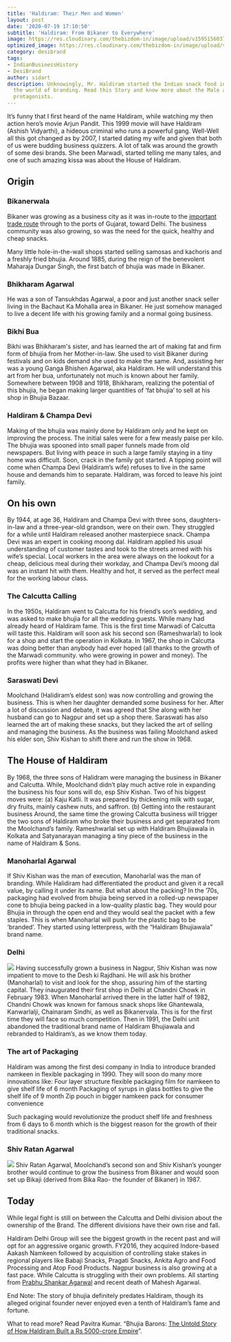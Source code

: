 ```yaml
---
title: 'Haldiram: Their Men and Women'
layout: post
date: '2020-07-19 17:10:50'
subtitle: 'Haldiram: From Bikaner to Everywhere'
image: https://res.cloudinary.com/thebizdom-in/image/upload/v1595156037/Haldiram_lkahzg.png
optimized_image: https://res.cloudinary.com/thebizdom-in/image/upload/v1595156037/Haldiram_lkahzg.png
category: desibrand
tags:
- IndianBusinessHistory
- DesiBrand
author: sidart
description: Unknowingly, Mr. Haldiram started the Indian snack food industry into
  the world of branding. Read this Story and know more about the Male and most Female
  protagonists.
---
```


It’s funny that I first heard of the name Haldiram, while watching my then action hero’s movie Arjun Pandit. This 1999 movie will have Haldiram (Ashish Vidyarthi), a hideous criminal who runs a powerful gang. Well-Well all this got changed as by 2007, I started dating my wife and given that both of us were budding business quizzers. A lot of talk was around the growth of some desi brands. She been Marwadi, started telling me many tales, and one of such amazing kissa was about the House of Haldiram.
## Origin
### Bikanerwala
Bikaner was growing as a business city as it was in-route to the [important trade route](https://www.thebizdom.in/shekhawati-region-hub-of-army-traders/) through to the ports of Gujarat, toward Delhi. The business community was also growing, so was the need for the quick, healthy and cheap snacks.  

Many little hole-in-the-wall shops started selling samosas and kachoris and a freshly fried bhujia.
Around 1885, during the reign of the benevolent Maharaja Dungar Singh, the first batch of bhujia was made in Bikaner. 

### Bhikharam Agarwal
He was a son of Tansukhdas Agarwal, a poor and just another snack seller living in the Bachaut Ka Mohalla area in Bikaner. He just somehow managed to live a decent life with his growing family and a normal going business. 

### Bikhi Bua
Bikhi was Bhikharam's sister, and has learned the art of making fat and firm form of bhujia from her Mother-in-law. She used to visit Bikaner during festivals and on kids demand she used to make the same. And, assisting her was a young Ganga Bhishen Agarwal, aka Haldiram. He will understand this art from her bua, unfortunately not much is known about her family.
Somewhere between 1908 and 1918, Bhikharam, realizing the potential of this bhujia, he began making larger quantities of ‘fat bhujia’ to sell at his shop in Bhujia Bazaar.

### Haldiram & Champa Devi
Making of the bhujia was mainly done by Haldiram only and he kept on improving the process. The initial sales were for a few measly paise per kilo. The bhujia was spooned into small paper funnels made from old newspapers. But living with peace in such a large family staying in a tiny home was difficult. Soon, crack in the family got started. A tipping point will come when Champa Devi (Haldiram’s wife) refuses to live in the same house and demands him to separate. Haldiram, was forced to leave his joint family.

## On his own
By 1944, at age 36, Haldiram and Champa Devi with three sons, daughters-in-law and a three-year-old grandson, were on their own. They struggled for a while until Haldiram released another masterpiece snack. Champa Devi was an expert in cooking moong dal. Haldiram applied his usual understanding of customer tastes and took to the streets armed with his wife’s special. Local workers in the area were always on the lookout for a cheap, delicious meal during their workday, and Champa Devi’s moong dal was an instant hit with them. Healthy and hot, it served as the perfect meal for the working labour class.

### The Calcutta Calling
In the 1950s, Haldiram went to Calcutta for his friend’s son’s wedding, and was asked to make bhujia for all the wedding guests. While many had already heard of Haldiram fame. This is the first time Marwadi of Calcutta will taste this. Haldiram will soon ask his second son (Rameshwarlal) to look for a shop and start the operation in Kolkata. In 1967, the shop in Calcutta was doing better than anybody had ever hoped (all thanks to the growth of the Marwadi community. who were growing in power and money). The profits were higher than what they had in Bikaner.

### Saraswati Devi
Moolchand (Halidiram’s eldest son) was now controlling and growing the business. This is when her daughter demanded some business for her. After a lot of discussion and debate, it was agreed that She along with her husband can go to Nagpur and set up a shop there. Saraswati has also learned the art of making these snacks, but they lacked the art of selling and managing the business. As the business was failing Moolchand asked his elder son, Shiv Kishan to shift there and run the show in 1968.

## The House of Haldiram
By 1968, the three sons of Halidram were managing the business in Bikaner and Calcutta. While, Moolchand didn’t play much active role in expanding the business his four sons will do, esp Shiv Kishan. Two of his biggest moves were: 
(a) Kaju Katli. It was prepared by thickening milk with sugar, dry fruits, mainly cashew nuts, and saffron. 
(b) Getting into the restaurant business 
Around, the same time the growing Calcutta business will trigger the two sons of Haldiram who broke their business and get separated from the Moolchand’s family. Rameshwarlal set up with Haldiram Bhujiawala in Kolkata and Satyanarayan managing a tiny piece of the business in the name of Haldiram & Sons.


### Manoharlal Agarwal 
If Shiv Kishan was the man of execution, Manoharlal was the man of branding. While Halidiram had differentiated the product and given it a recall value, by calling it under its name. But what about the packing? In the ’70s, packaging had evolved from bhujia being served in a rolled-up newspaper cone to bhujia being packed in a low-quality plastic bag. They would pour Bhujia in through the open end and they would seal the packet with a few staples. This is when Manoharlal will push for the plastic bag to be ‘branded’. They started  using letterpress, with the “Haldiram Bhujiawala” brand name.

### Delhi 
![](https://res.cloudinary.com/thebizdom-in/image/upload/v1595156288/First_shop_pwxt9x.jpg)
Having successfully grown a business in Nagpur, Shiv Kishan was now impatient to move to the Desh ki Rajdhani. He will ask his brother (Manoharlal) to visit and look for the shop, assuring him of the starting capital.
They inaugurated their first shop in Delhi at Chandni Chowk in February 1983. When Manoharlal arrived there in the latter half of 1982, Chandni Chowk was known for famous snack shops like Ghantewala, Kanwarlalji, Chainaram Sindhi, as well as Bikanervala. This is for the first time they will face so much competition.
Then in 1991, the Delhi unit abandoned the traditional brand name of Haldiram Bhujiawala and rebranded to Haldiram’s, as we know them today. 

### The art of Packaging
Haldiram was among the first desi company in India to introduce branded namkeen in flexible packaging in 1990. They will soon do many more innovations like: 
Four layer structure flexible packaging film for namkeen to give shelf life of 6 month
Packaging of syrups in glass bottles to give the shelf life of 9 month
Zip pouch in bigger namkeen pack for consumer convenience

Such packaging would revolutionize the product shelf life and freshness from 6 days to 6 month which is the biggest reason for the growth of their traditional snacks.

### Shiv Ratan Agarwal
![](https://res.cloudinary.com/thebizdom-in/image/upload/v1595178956/about1_xa1bjh.jpg)
Shiv Ratan Agarwal, Moolchand’s second son and Shiv Kishan’s younger brother would continue to grow the business from Bikaner and would soon set up Bikaji (derived from Bika Rao- the founder of Bikaner) in 1987.
## Today 
While legal fight is still on between the Calcutta and Delhi division about the ownership of the Brand. The different divisions have their own rise and fall.

Haldiram Delhi Group will see the biggest growth in the recent past and will opt for an aggressive organic growth. FY2016, they acquired Indore-based Aakash Namkeen followed by acquisition of controlling stake stakes in regional players like Babaji Snacks, Pragati Snacks, Ankita Agro and Food Processing and Atop Food Products.
Nagpur business is also growing at a fast pace. While Calcutta is struggling with their own problems. All starting from [Prabhu Shankar Agarwal](https://scroll.in/article/813145/meet-the-most-notorious-member-of-the-haldiram-bhujiawala-family) and recent death of Mahesh Agarwal.

End Note:
The story of bhujia definitely predates Haldiram, though its alleged original founder never enjoyed even a tenth of Haldiram’s fame and fortune.

What to read more?
Read Pavitra Kumar. “Bhujia Barons: [The Untold Story of How Haldiram Built a Rs 5000-crore Empire](https://www.amazon.in/dp/B06XY18V88/)”.
